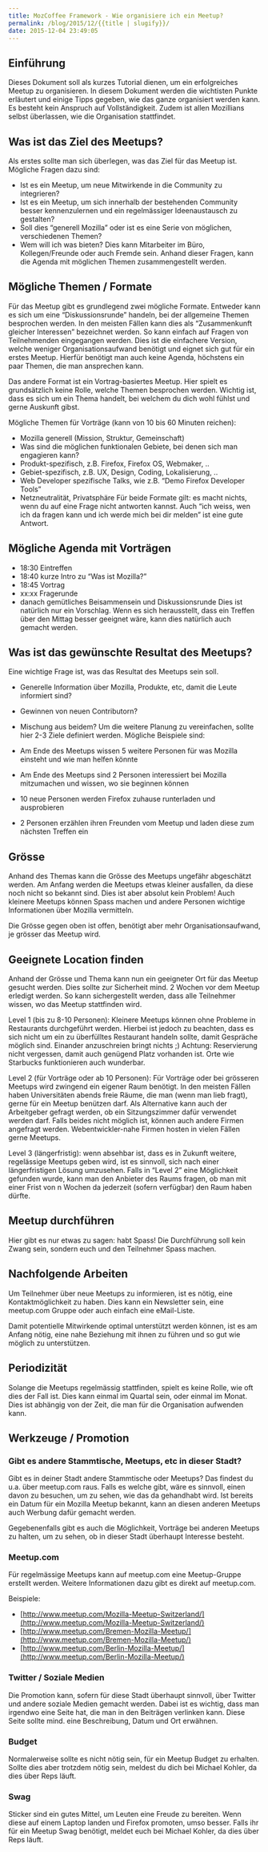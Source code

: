 ```yaml
---
title: MozCoffee Framework - Wie organisiere ich ein Meetup?
permalink: /blog/2015/12/{{title | slugify}}/
date: 2015-12-04 23:49:05
---
```


## Einführung

Dieses Dokument soll als kurzes Tutorial dienen, um ein erfolgreiches Meetup zu organisieren. In diesem Dokument werden die wichtisten Punkte erläutert und einige Tipps gegeben, wie das ganze organisiert werden kann. Es besteht kein Anspruch auf Vollständigkeit. Zudem ist allen Mozillians selbst überlassen, wie die Organisation stattfindet.

## Was ist das Ziel des Meetups?

Als erstes sollte man sich überlegen, was das Ziel für das Meetup ist. Mögliche Fragen dazu sind:

*   Ist es ein Meetup, um neue Mitwirkende in die Community zu integrieren?
*   Ist es ein Meetup, um sich innerhalb der bestehenden Community besser kennenzulernen und ein regelmässiger Ideenaustausch zu gestalten?
*   Soll dies “generell Mozilla” oder ist es eine Serie von möglichen, verschiedenen Themen?
*   Wem will ich was bieten? Dies kann Mitarbeiter im Büro, Kollegen/Freunde oder auch Fremde sein.
Anhand dieser Fragen, kann die Agenda mit möglichen Themen zusammengestellt werden.

## Mögliche Themen / Formate

Für das Meetup gibt es grundlegend zwei mögliche Formate. Entweder kann es sich um eine “Diskussionsrunde” handeln, bei der allgemeine Themen besprochen werden. In den meisten Fällen kann dies als “Zusammenkunft gleicher Interessen” bezeichnet werden. So kann einfach auf Fragen von Teilnehmenden eingegangen werden. Dies ist die einfachere Version, welche weniger Organisationsaufwand benötigt und eignet sich gut für ein erstes Meetup. Hierfür benötigt man auch keine Agenda, höchstens ein paar Themen, die man ansprechen kann.

Das andere Format ist ein Vortrag-basiertes Meetup. Hier spielt es grundsätzlich keine Rolle, welche Themen besprochen werden. Wichtig ist, dass es sich um ein Thema handelt, bei welchem du dich wohl fühlst und gerne Auskunft gibst.

Mögliche Themen für Vorträge (kann von 10 bis 60 Minuten reichen):

*   Mozilla generell (Mission, Struktur, Gemeinschaft)
*   Was sind die möglichen funktionalen Gebiete, bei denen sich man engagieren kann?
*   Produkt-spezifisch, z.B. Firefox, Firefox OS, Webmaker, ..
*   Gebiet-spezifisch, z.B. UX, Design, Coding, Lokalisierung, ..
*   Web Developer spezifische Talks, wie z.B. “Demo Firefox Developer Tools”
*   Netzneutralität, Privatsphäre
Für beide Formate gilt: es macht nichts, wenn du auf eine Frage nicht antworten kannst. Auch “ich weiss, wen ich da fragen kann und ich werde mich bei dir melden” ist eine gute Antwort.

## Mögliche Agenda mit Vorträgen

*   18:30 Eintreffen
*   18:40 kurze Intro zu “Was ist Mozilla?”
*   18:45 Vortrag
*   xx:xx Fragerunde
*   danach gemütliches Beisammensein und Diskussionsrunde
Dies ist natürlich nur ein Vorschlag. Wenn es sich herausstellt, dass ein Treffen über den Mittag besser geeignet wäre, kann dies natürlich auch gemacht werden.

## Was ist das gewünschte Resultat des Meetups?

Eine wichtige Frage ist, was das Resultat des Meetups sein soll.

*   Generelle Information über Mozilla, Produkte, etc, damit die Leute informiert sind?
*   Gewinnen von neuen Contributorn?
*   Mischung aus beidem?
Um die weitere Planung zu vereinfachen, sollte hier 2-3 Ziele definiert werden. Mögliche Beispiele sind:

*   Am Ende des Meetups wissen 5 weitere Personen für was Mozilla einsteht und wie man helfen könnte
*   Am Ende des Meetups sind 2 Personen interessiert bei Mozilla mitzumachen und wissen, wo sie beginnen können
*   10 neue Personen werden Firefox zuhause runterladen und ausprobieren
*   2 Personen erzählen ihren Freunden vom Meetup und laden diese zum nächsten Treffen ein

## Grösse

Anhand des Themas kann die Grösse des Meetups ungefähr abgeschätzt werden. Am Anfang werden die Meetups etwas kleiner ausfallen, da diese noch nicht so bekannt sind. Dies ist aber absolut kein Problem! Auch kleinere Meetups können Spass machen und andere Personen wichtige Informationen über Mozilla vermitteln.

Die Grösse gegen oben ist offen, benötigt aber mehr Organisationsaufwand, je grösser das Meetup wird.

## Geeignete Location finden

Anhand der Grösse und Thema kann nun ein geeigneter Ort für das Meetup gesucht werden. Dies sollte zur Sicherheit mind. 2 Wochen vor dem Meetup erledigt werden. So kann sichergestellt werden, dass alle Teilnehmer wissen, wo das Meetup stattfinden wird.

Level 1 (bis zu 8-10 Personen): Kleinere Meetups können ohne Probleme in Restaurants durchgeführt werden. Hierbei ist jedoch zu beachten, dass es sich nicht um ein zu überfülltes Restaurant handeln sollte, damit Gespräche möglich sind. Einander anzuschreien bringt nichts ;) Achtung: Reservierung nicht vergessen, damit auch genügend Platz vorhanden ist. Orte wie Starbucks funktionieren auch wunderbar.

Level 2 (für Vorträge oder ab 10 Personen): Für Vorträge oder bei grösseren Meetups wird zwingend ein eigener Raum benötigt. In den meisten Fällen haben Universitäten abends freie Räume, die man (wenn man lieb fragt), gerne für ein Meetup benützen darf. Als Alternative kann auch der Arbeitgeber gefragt werden, ob ein Sitzungszimmer dafür verwendet werden darf. Falls beides nicht möglich ist, können auch andere Firmen angefragt werden. Webentwickler-nahe Firmen hosten in vielen Fällen gerne Meetups.

Level 3 (längerfristig): wenn absehbar ist, dass es in Zukunft weitere, regelässige Meetups geben wird, ist es sinnvoll, sich nach einer längerfristigen Lösung umzusehen. Falls in “Level 2” eine Möglichkeit gefunden wurde, kann man den Anbieter des Raums fragen, ob man mit einer Frist von n Wochen da jederzeit (sofern verfügbar) den Raum haben dürfte.

## Meetup durchführen

Hier gibt es nur etwas zu sagen: habt Spass! Die Durchführung soll kein Zwang sein, sondern euch und den Teilnehmer Spass machen.

## Nachfolgende Arbeiten

Um Teilnehmer über neue Meetups zu informieren, ist es nötig, eine Kontaktmöglichkeit zu haben. Dies kann ein Newsletter sein, eine meetup.com Gruppe oder auch einfach eine eMail-Liste.

Damit potentielle Mitwirkende optimal unterstützt werden können, ist es am Anfang nötig, eine nahe Beziehung mit ihnen zu führen und so gut wie möglich zu unterstützen.

## Periodizität

Solange die Meetups regelmässig stattfinden, spielt es keine Rolle, wie oft dies der Fall ist. Dies kann einmal im Quartal sein, oder einmal im Monat. Dies ist abhängig von der Zeit, die man für die Organisation aufwenden kann.

## Werkzeuge / Promotion

### Gibt es andere Stammtische, Meetups, etc in dieser Stadt?

Gibt es in deiner Stadt andere Stammtische oder Meetups? Das findest du u.a. über meetup.com raus. Falls es welche gibt, wäre es sinnvoll, einen davon zu besuchen, um zu sehen, wie das da gehandhabt wird. Ist bereits ein Datum für ein Mozilla Meetup bekannt, kann an diesen anderen Meetups auch Werbung dafür gemacht werden.

Gegebenenfalls gibt es auch die Möglichkeit, Vorträge bei anderen Meetups zu halten, um zu sehen, ob in dieser Stadt überhaupt Interesse besteht.

### Meetup.com

Für regelmässige Meetups kann auf meetup.com eine Meetup-Gruppe erstellt werden. Weitere Informationen dazu gibt es direkt auf meetup.com.

Beispiele:

*   [http://www.meetup.com/Mozilla-Meetup-Switzerland/](http://www.meetup.com/Mozilla-Meetup-Switzerland/)
*   [http://www.meetup.com/Bremen-Mozilla-Meetup/](http://www.meetup.com/Bremen-Mozilla-Meetup/)
*   [http://www.meetup.com/Berlin-Mozilla-Meetup/](http://www.meetup.com/Berlin-Mozilla-Meetup/)

### Twitter / Soziale Medien

Die Promotion kann, sofern für diese Stadt überhaupt sinnvoll, über Twitter und andere soziale Medien gemacht werden. Dabei ist es wichtig, dass man irgendwo eine Seite hat, die man in den Beiträgen verlinken kann. Diese Seite sollte mind. eine Beschreibung, Datum und Ort erwähnen.

### Budget

Normalerweise sollte es nicht nötig sein, für ein Meetup Budget zu erhalten. Sollte dies aber trotzdem nötig sein, meldest du dich bei Michael Kohler, da dies über Reps läuft.

### Swag

Sticker sind ein gutes Mittel, um Leuten eine Freude zu bereiten. Wenn diese auf einem Laptop landen und Firefox promoten, umso besser. Falls ihr für ein Meetup Swag benötigt, meldet euch bei Michael Kohler, da dies über Reps läuft.
